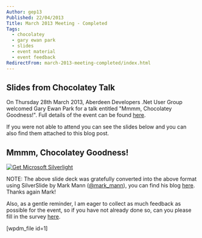 ```yaml
---
Author: gep13
Published: 22/04/2013
Title: March 2013 Meeting - Completed
Tags:
  - chocolatey
  - gary ewan park
  - slides
  - event material
  - event feedback
RedirectFrom: march-2013-meeting-completed/index.html
---
```


## Slides from Chocolatey Talk

On Thursday 28th March 2013, Aberdeen Developers .Net User Group welcomed Gary Ewan Park for a talk entitled "Mmmm, Chocolatey Goodness!".  Full details of the event can be found [here](http://www.aberdeendevelopers.co.uk/adnuguk-march-2013-meeting/).

If you were not able to attend you can see the slides below and you can also find them attached to this blog post.

## Mmmm, Chocolatey Goodness!

[ ![Get Microsoft Silverlight](http://go.microsoft.com/fwlink/?LinkId=161376) ](http://go.microsoft.com/fwlink/?LinkID=149156&v=4.0.50401.0)

NOTE: The above slide deck was gratefully converted into the above format using SilverSlide by Mark Mann ([@mark_mann](http://twitter.com/#!/@mark_mann)), you can find his blog [here](http://blog.mark-mann.co.uk/). Thanks again Mark!

Also, as a gentle reminder, I am eager to collect as much feedback as possible for the event, so if you have not already done so, can you please fill in the survey [here](http://www.surveymonkey.com/s/MZWQP5T).

[wpdm_file id=1]
